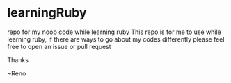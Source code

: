 # learningRuby
repo for my noob code while learning ruby
This repo is for me to use while learning ruby, if there are ways to go about my codes differently please feel free to open an issue or pull request

Thanks

~Reno
